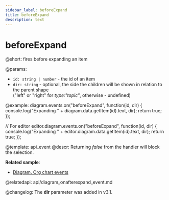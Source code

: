 ```yaml
---
sidebar_label: beforeExpand
title: beforeExpand
description: text
---
```


# beforeExpand


@short: fires before expanding an item

@params:
- `id: string | number` - the id of an item 
- `dir: string` - optional, the side the children will be shown in relation to the parent shape <br>("left" or "right" for <i>type:"topic"</i>, otherwise - undefined)
  
@example:
diagram.events.on("beforeExpand", function(id, dir) {
    console.log("Expanding " + diagram.data.getItem(id).text, dir);
    return true;
});

// For editor
editor.diagram.events.on("beforeExpand", function(id, dir) {
    console.log("Expanding " + editor.diagram.data.getItem(id).text, dir);
    return true;
});

@template:	api_event
@descr:
Returning *false* from the handler will block the selection.

**Related sample**:
- [Diagram. Org chart events](https://snippet.dhtmlx.com/l38pct7c)

@relatedapi:
api/diagram_onafterexpand_event.md

@changelog: The **dir** parameter was added in v3.1.